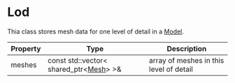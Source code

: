 # Lod
Thia class stores mesh data for one level of detail in a [Model](Model.md).

| Property | Type | Description |
|---|---|---|
| meshes | const std::vector< shared_ptr<[Mesh](Mesh)\> \>& | array of meshes in this level of detail |
